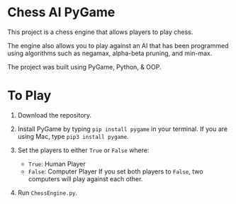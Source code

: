 # Chess AI PyGame

This project is a chess engine that allows players to play chess.  

The engine also allows you to play against an AI that has been programmed using algorithms such as negamax, alpha-beta pruning, and min-max.

The project was built using PyGame, Python, & OOP.

# To Play
1. Download the repository.
2. Install PyGame by typing `pip install pygame` in your terminal. If you are using Mac, type `pip3 install pygame`.

3. Set the players to either `True` or `False` where:
    - `True`: Human Player
    - `False`: Computer Player
   If you set both players to `False`, two computers will play against each other.
4. Run `ChessEngine.py`. 

